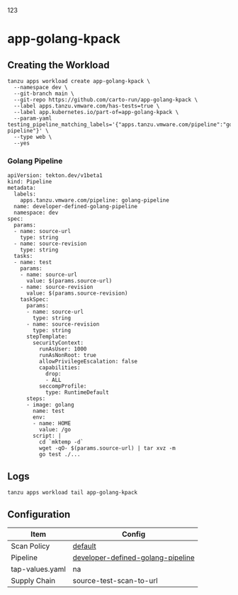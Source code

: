 123

# app-golang-kpack

## Creating the Workload

```
tanzu apps workload create app-golang-kpack \
  --namespace dev \
  --git-branch main \
  --git-repo https://github.com/carto-run/app-golang-kpack \
  --label apps.tanzu.vmware.com/has-tests=true \
  --label app.kubernetes.io/part-of=app-golang-kpack \
  --param-yaml testing_pipeline_matching_labels='{"apps.tanzu.vmware.com/pipeline":"golang-pipeline"}' \
  --type web \
  --yes
```

### Golang Pipeline

```
apiVersion: tekton.dev/v1beta1
kind: Pipeline
metadata:
  labels:
    apps.tanzu.vmware.com/pipeline: golang-pipeline
  name: developer-defined-golang-pipeline
  namespace: dev
spec:
  params:
  - name: source-url
    type: string
  - name: source-revision
    type: string
  tasks:
  - name: test
    params:
    - name: source-url
      value: $(params.source-url)
    - name: source-revision
      value: $(params.source-revision)
    taskSpec:
      params:
      - name: source-url
        type: string
      - name: source-revision
        type: string
      stepTemplate:
        securityContext:
          runAsUser: 1000
          runAsNonRoot: true
          allowPrivilegeEscalation: false
          capabilities:
            drop:
            - ALL
          seccompProfile:
            type: RuntimeDefault
      steps:
      - image: golang
        name: test
        env:
        - name: HOME
          value: /go
        script: |
          cd `mktemp -d`
          wget -qO- $(params.source-url) | tar xvz -m
          go test ./...
```

## Logs

```
tanzu apps workload tail app-golang-kpack
```

## Configuration

| Item            | Config                                                                                |
| --------------- | ------------------------------------------------------------------------------------- |
| Scan Policy     | [default](resources/scan-policy.yaml)                                                 |
| Pipeline        | [developer-defined-golang-pipeline](resources/developer-defined-golang-pipeline.yaml) |
| tap-values.yaml | na                                                                                    |
| Supply Chain    | source-test-scan-to-url                                                               |

